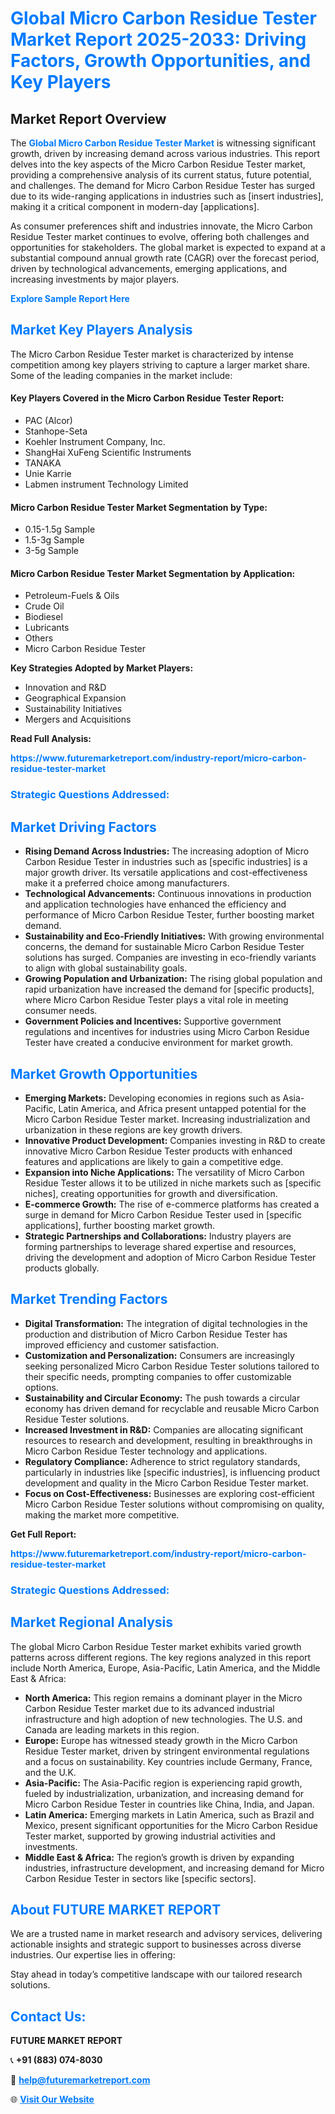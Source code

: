 <h1 style="color: #007BFF;">Global Micro Carbon Residue Tester Market Report 2025-2033: Driving Factors, Growth Opportunities, and Key Players</h1>

<section id="overview">
<h2>Market Report Overview</h2>
<p>The <a href="https://www.futuremarketreport.com/industry-report/micro-carbon-residue-tester-market" style="color: #007BFF; text-decoration: none;"><strong>Global Micro Carbon Residue Tester Market</strong></a> is witnessing significant growth, driven by increasing demand across various industries. This report delves into the key aspects of the Micro Carbon Residue Tester market, providing a comprehensive analysis of its current status, future potential, and challenges. The demand for Micro Carbon Residue Tester has surged due to its wide-ranging applications in industries such as [insert industries], making it a critical component in modern-day [applications].</p>
<p>As consumer preferences shift and industries innovate, the Micro Carbon Residue Tester market continues to evolve, offering both challenges and opportunities for stakeholders. The global market is expected to expand at a substantial compound annual growth rate (CAGR) over the forecast period, driven by technological advancements, emerging applications, and increasing investments by major players.</p>
</section>

<section id="overview">
<p><a href="https://www.futuremarketreport.com/request-sample/reportId=127735" style="color: #007BFF; text-decoration: none;"><strong>Explore Sample Report Here</strong></a></p>
</section>

<section id="key-players">
<h2 style="color: #007BFF;">Market Key Players Analysis</h2>
<p>The Micro Carbon Residue Tester market is characterized by intense competition among key players striving to capture a larger market share. Some of the leading companies in the market include:</p>
<h4>Key Players Covered in the Micro Carbon Residue Tester Report:</h4>
<ul><li>PAC (Alcor)</li><li>Stanhope-Seta</li><li>Koehler Instrument Company, Inc.</li><li>ShangHai XuFeng Scientific Instruments</li><li>TANAKA</li><li>Unie Karrie</li><li>Labmen instrument Technology Limited</li></ul>
<h4>Micro Carbon Residue Tester Market Segmentation by Type:</h4>
<ul><li>0.15-1.5g Sample</li><li>1.5-3g Sample</li><li>3-5g Sample</li></ul>

<h4>Micro Carbon Residue Tester Market Segmentation by Application:</h4>
<ul><li>Petroleum-Fuels &amp; Oils</li><li>Crude Oil</li><li>Biodiesel</li><li>Lubricants</li><li>Others</li><li>Micro Carbon Residue Tester</li></ul>
<p><strong>Key Strategies Adopted by Market Players:</strong></p>
<ul>
<li>Innovation and R&D</li>
<li>Geographical Expansion</li>
<li>Sustainability Initiatives</li>
<li>Mergers and Acquisitions</li>
</ul>
</section>

<section>
<p><strong>Read Full Analysis: </strong></p><a href="https://www.futuremarketreport.com/industry-report/micro-carbon-residue-tester-market" style="color: #007BFF; text-decoration: none;"><strong>https://www.futuremarketreport.com/industry-report/micro-carbon-residue-tester-market</strong></a>
<h3 style="color: #007BFF;">Strategic Questions Addressed:</h3>
</section>

<section id="driving-factors">
<h2 style="color: #007BFF;">Market Driving Factors</h2>
<ul>
<li><strong>Rising Demand Across Industries:</strong> The increasing adoption of Micro Carbon Residue Tester in industries such as [specific industries] is a major growth driver. Its versatile applications and cost-effectiveness make it a preferred choice among manufacturers.</li>
<li><strong>Technological Advancements:</strong> Continuous innovations in production and application technologies have enhanced the efficiency and performance of Micro Carbon Residue Tester, further boosting market demand.</li>
<li><strong>Sustainability and Eco-Friendly Initiatives:</strong> With growing environmental concerns, the demand for sustainable Micro Carbon Residue Tester solutions has surged. Companies are investing in eco-friendly variants to align with global sustainability goals.</li>
<li><strong>Growing Population and Urbanization:</strong> The rising global population and rapid urbanization have increased the demand for [specific products], where Micro Carbon Residue Tester plays a vital role in meeting consumer needs.</li>
<li><strong>Government Policies and Incentives:</strong> Supportive government regulations and incentives for industries using Micro Carbon Residue Tester have created a conducive environment for market growth.</li>
</ul>
</section>

<section id="growth-opportunities">
<h2 style="color: #007BFF;">Market Growth Opportunities</h2>
<ul>
<li><strong>Emerging Markets:</strong> Developing economies in regions such as Asia-Pacific, Latin America, and Africa present untapped potential for the Micro Carbon Residue Tester market. Increasing industrialization and urbanization in these regions are key growth drivers.</li>
<li><strong>Innovative Product Development:</strong> Companies investing in R&D to create innovative Micro Carbon Residue Tester products with enhanced features and applications are likely to gain a competitive edge.</li>
<li><strong>Expansion into Niche Applications:</strong> The versatility of Micro Carbon Residue Tester allows it to be utilized in niche markets such as [specific niches], creating opportunities for growth and diversification.</li>
<li><strong>E-commerce Growth:</strong> The rise of e-commerce platforms has created a surge in demand for Micro Carbon Residue Tester used in [specific applications], further boosting market growth.</li>
<li><strong>Strategic Partnerships and Collaborations:</strong> Industry players are forming partnerships to leverage shared expertise and resources, driving the development and adoption of Micro Carbon Residue Tester products globally.</li>
</ul>
</section>

<section id="trending-factors">
<h2 style="color: #007BFF;">Market Trending Factors</h2>
<ul>
<li><strong>Digital Transformation:</strong> The integration of digital technologies in the production and distribution of Micro Carbon Residue Tester has improved efficiency and customer satisfaction.</li>
<li><strong>Customization and Personalization:</strong> Consumers are increasingly seeking personalized Micro Carbon Residue Tester solutions tailored to their specific needs, prompting companies to offer customizable options.</li>
<li><strong>Sustainability and Circular Economy:</strong> The push towards a circular economy has driven demand for recyclable and reusable Micro Carbon Residue Tester solutions.</li>
<li><strong>Increased Investment in R&D:</strong> Companies are allocating significant resources to research and development, resulting in breakthroughs in Micro Carbon Residue Tester technology and applications.</li>
<li><strong>Regulatory Compliance:</strong> Adherence to strict regulatory standards, particularly in industries like [specific industries], is influencing product development and quality in the Micro Carbon Residue Tester market.</li>
<li><strong>Focus on Cost-Effectiveness:</strong> Businesses are exploring cost-efficient Micro Carbon Residue Tester solutions without compromising on quality, making the market more competitive.</li>
</ul>
</section>

<section>
<p><strong>Get Full Report: </strong></p><a href="https://www.futuremarketreport.com/industry-report/micro-carbon-residue-tester-market" style="color: #007BFF; text-decoration: none;"><strong>https://www.futuremarketreport.com/industry-report/micro-carbon-residue-tester-market</strong></a>
<h3 style="color: #007BFF;">Strategic Questions Addressed:</h3>
</section>


<section id="regional-analysis">
<h2 style="color: #007BFF;">Market Regional Analysis</h2>
<p>The global Micro Carbon Residue Tester market exhibits varied growth patterns across different regions. The key regions analyzed in this report include North America, Europe, Asia-Pacific, Latin America, and the Middle East & Africa:</p>
<ul>
<li><strong>North America:</strong> This region remains a dominant player in the Micro Carbon Residue Tester market due to its advanced industrial infrastructure and high adoption of new technologies. The U.S. and Canada are leading markets in this region.</li>
<li><strong>Europe:</strong> Europe has witnessed steady growth in the Micro Carbon Residue Tester market, driven by stringent environmental regulations and a focus on sustainability. Key countries include Germany, France, and the U.K.</li>
<li><strong>Asia-Pacific:</strong> The Asia-Pacific region is experiencing rapid growth, fueled by industrialization, urbanization, and increasing demand for Micro Carbon Residue Tester in countries like China, India, and Japan.</li>
<li><strong>Latin America:</strong> Emerging markets in Latin America, such as Brazil and Mexico, present significant opportunities for the Micro Carbon Residue Tester market, supported by growing industrial activities and investments.</li>
<li><strong>Middle East & Africa:</strong> The region’s growth is driven by expanding industries, infrastructure development, and increasing demand for Micro Carbon Residue Tester in sectors like [specific sectors].</li>
</ul>
</section>

<footer>
<h2 style="color: #007BFF;">About FUTURE MARKET REPORT</h2>
<p>We are a trusted name in market research and advisory services, delivering actionable insights and strategic support to businesses across diverse industries. Our expertise lies in offering:</p>

<p>Stay ahead in today’s competitive landscape with our tailored research solutions.</p>

<h2 style="color: #007BFF;">Contact Us:</h2>
<p><strong>FUTURE MARKET REPORT</strong></p>
<p>📞 <strong>+91 (883) 074-8030</strong></p>
<p>📧 <strong><a href="mailto:help@futuremarketreport.com" style="color: #007BFF;">help@futuremarketreport.com</a></strong></p>
<p>🌐 <strong><a href="https://www.futuremarketreport.com/" style="color: #007BFF;">Visit Our Website</a></strong></p>
</footer>